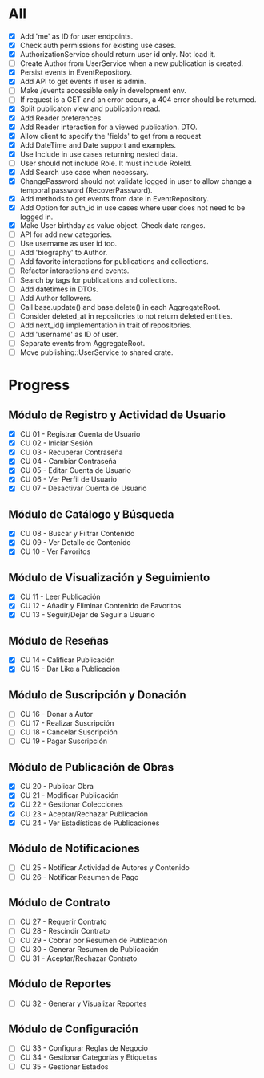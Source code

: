 # All

- [x] Add 'me' as ID for user endpoints.
- [x] Check auth permissions for existing use cases.
- [x] AuthorizationService should return user id only. Not load it.
- [ ] Create Author from UserService when a new publication is created.
- [x] Persist events in EventRepository.
- [x] Add API to get events if user is admin.
- [ ] Make /events accessible only in development env.
- [ ] If request is a GET and an error occurs, a 404 error should be returned.
- [x] Split publicaton view and publication read.
- [x] Add Reader preferences.
- [x] Add Reader interaction for a viewed publication. DTO.
- [x] Allow client to specify the 'fields' to get from a request
- [x] Add DateTime and Date support and examples.
- [x] Use Include in use cases returning nested data.
- [ ] User should not include Role. It must include RoleId.
- [x] Add Search use case when necessary.
- [x] ChangePassword should not validate logged in user to allow change a
  temporal password (RecoverPassword).
- [x] Add methods to get events from date in EventRepository.
- [x] Add Option<String> for auth_id in use cases where user does not need to be logged in.
- [x] Make User birthday as value object. Check date ranges.
- [ ] API for add new categories.
- [ ] Use username as user id too.
- [ ] Add 'biography' to Author.
- [ ] Add favorite interactions for publications and collections.
- [ ] Refactor interactions and events.
- [ ] Search by tags for publications and collections.
- [ ] Add datetimes in DTOs.
- [ ] Add Author followers.
- [ ] Call base.update() and base.delete() in each AggregateRoot.
- [ ] Consider deleted_at in repositories to not return deleted entities.
- [ ] Add next_id() implementation in trait of repositories.
- [ ] Add 'username' as ID of user.
- [ ] Separate events from AggregateRoot.
- [ ] Move publishing::UserService to shared crate.

# Progress

## Módulo de Registro y Actividad de Usuario 
- [x] CU 01 - Registrar Cuenta de Usuario 
- [x] CU 02 - Iniciar Sesión 
- [x] CU 03 - Recuperar Contraseña 
- [x] CU 04 - Cambiar Contraseña 
- [x] CU 05 - Editar Cuenta de Usuario 
- [x] CU 06 - Ver Perfil de Usuario 
- [x] CU 07 - Desactivar Cuenta de Usuario  

## Módulo de Catálogo y Búsqueda 
- [x] CU 08 - Buscar y Filtrar Contenido 
- [x] CU 09 - Ver Detalle de Contenido 
- [x] CU 10 - Ver Favoritos  

## Módulo de Visualización y Seguimiento 
- [x] CU 11 - Leer Publicación 
- [x] CU 12 - Añadir y Eliminar Contenido de Favoritos 
- [x] CU 13 - Seguir/Dejar de Seguir a Usuario 
 
## Módulo de Reseñas 
- [x] CU 14 - Calificar Publicación 
- [x] CU 15 - Dar Like a Publicación  

## Módulo de Suscripción y Donación 
- [ ] CU 16 - Donar a Autor 
- [ ] CU 17 - Realizar Suscripción 
- [ ] CU 18 - Cancelar Suscripción 
- [ ] CU 19 - Pagar Suscripción  

## Módulo de Publicación de Obras 
- [x] CU 20 - Publicar Obra 
- [x] CU 21 - Modificar Publicación 
- [x] CU 22 - Gestionar Colecciones 
- [x] CU 23 - Aceptar/Rechazar Publicación 
- [x] CU 24 - Ver Estadísticas de Publicaciones  

## Módulo de Notificaciones 
- [ ] CU 25 - Notificar Actividad de Autores y Contenido 
- [ ] CU 26 - Notificar Resumen de Pago 

## Módulo de Contrato 
- [ ] CU 27 - Requerir Contrato 
- [ ] CU 28 - Rescindir Contrato 
- [ ] CU 29 - Cobrar por Resumen de Publicación 
- [ ] CU 30 - Generar Resumen de Publicación 
- [ ] CU 31 - Aceptar/Rechazar Contrato  

## Módulo de Reportes 
- [ ] CU 32 - Generar y Visualizar Reportes 

## Módulo de Configuración
- [ ] CU 33 - Configurar Reglas de Negocio  
- [ ] CU 34 - Gestionar Categorías y Etiquetas 
- [ ] CU 35 - Gestionar Estados 
